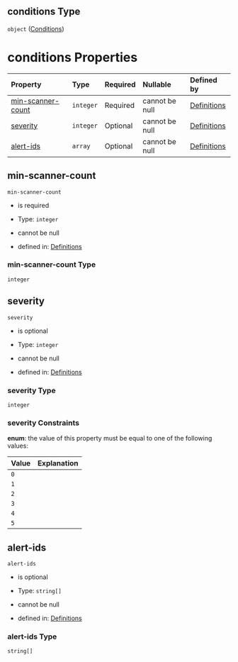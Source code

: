 ## conditions Type

`object` ([Conditions](definitions-definitions-fortamonitor-properties-conditions.md))

# conditions Properties

| Property                                | Type      | Required | Nullable       | Defined by                                                                                                                                                                                                        |
| :-------------------------------------- | :-------- | :------- | :------------- | :---------------------------------------------------------------------------------------------------------------------------------------------------------------------------------------------------------------- |
| [min-scanner-count](#min-scanner-count) | `integer` | Required | cannot be null | [Definitions](definitions-definitions-fortamonitor-properties-conditions-properties-min-scanner-count.md "definitions.schema.json#/definitions/forta-monitor/properties/conditions/properties/min-scanner-count") |
| [severity](#severity)                   | `integer` | Optional | cannot be null | [Definitions](definitions-definitions-fortamonitor-properties-conditions-properties-severity.md "definitions.schema.json#/definitions/forta-monitor/properties/conditions/properties/severity")                   |
| [alert-ids](#alert-ids)                 | `array`   | Optional | cannot be null | [Definitions](definitions-definitions-fortamonitor-properties-conditions-properties-alertids.md "definitions.schema.json#/definitions/forta-monitor/properties/conditions/properties/alert-ids")                  |

## min-scanner-count



`min-scanner-count`

*   is required

*   Type: `integer`

*   cannot be null

*   defined in: [Definitions](definitions-definitions-fortamonitor-properties-conditions-properties-min-scanner-count.md "definitions.schema.json#/definitions/forta-monitor/properties/conditions/properties/min-scanner-count")

### min-scanner-count Type

`integer`

## severity



`severity`

*   is optional

*   Type: `integer`

*   cannot be null

*   defined in: [Definitions](definitions-definitions-fortamonitor-properties-conditions-properties-severity.md "definitions.schema.json#/definitions/forta-monitor/properties/conditions/properties/severity")

### severity Type

`integer`

### severity Constraints

**enum**: the value of this property must be equal to one of the following values:

| Value | Explanation |
| :---- | :---------- |
| `0`   |             |
| `1`   |             |
| `2`   |             |
| `3`   |             |
| `4`   |             |
| `5`   |             |

## alert-ids



`alert-ids`

*   is optional

*   Type: `string[]`

*   cannot be null

*   defined in: [Definitions](definitions-definitions-fortamonitor-properties-conditions-properties-alertids.md "definitions.schema.json#/definitions/forta-monitor/properties/conditions/properties/alert-ids")

### alert-ids Type

`string[]`
